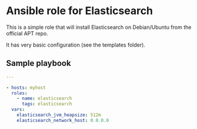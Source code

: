 # Ansible role for Elasticsearch

This is a simple role that will install Elasticsearch on Debian/Ubuntu from the official APT repo.

It has very basic configuration (see the templates folder).

## Sample playbook

```yaml
---

- hosts: myhost
  roles:
    - name: elasticsearch
      tags: elasticsearch
  vars:
    elasticsearch_jvm_heapsize: 512m
    elasticsearch_network_host: 0.0.0.0
```

